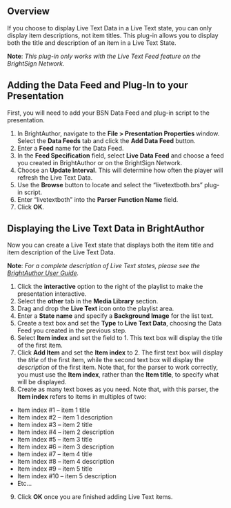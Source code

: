Overview
-------------
<p>If you choose to display Live Text Data in a Live Text state, you can only display item descriptions, not item titles. This plug-in allows you to display both the title and description of an item in a Live Text State.</p>
<p><strong>Note</strong>: <em>This plug-in only works with the Live Text Feed feature on the BrightSign Network.</em></p>

Adding the Data Feed and Plug-In to your Presentation
---------------------------------------------------
<p>First, you will need to add your BSN Data Feed and plug-in script to the presentation.</p>
<ol>
<li>In BrightAuthor, navigate to the <strong>File > Presentation Properties </strong>window. Select the <strong>Data Feeds</strong> tab and click the <strong>Add Data Feed</strong> button.</li>
<li>Enter a <strong>Feed</strong> name for the Data Feed.</li>
<li>In the <strong>Feed Specification</strong> field, select <strong>Live Data Feed</strong> and choose a feed you created in BrightAuthor or on the BrightSign Network.</li>
<li>Choose an <strong>Update Interval</strong>. This will determine how often the player will refresh the Live Text Data.</li>
<li>Use the <strong>Browse</strong> button to locate and select the “livetextboth.brs” plug-in script.</li>
<li>Enter “livetextboth” into the <strong>Parser Function Name</strong> field.</li>
<li>Click <strong>OK</strong>.</li>
</ol>

Displaying the Live Text Data in BrightAuthor
------------------------------------------------------------
<p>Now you can create a Live Text state that displays both the item title and item description of the Live Text Data. </p>
<p><strong>Note</strong>: <em>For a complete description of Live Text states, please see the <a href="http://support.brightsign.biz/entries/314526-brightsign-user-guides-troubleshooting">BrightAuthor User Guide</a>.</em></p>
<ol>
<li>Click the <strong>interactive</strong> option to the right of the playlist to make the presentation interactive.</li> 
<li>Select the <strong>other</strong> tab in the <strong>Media Library</strong> section.</li>
<li>Drag and drop the <strong>Live Text</strong> icon onto the playlist area.</li>
<li>Enter a <strong>State name</strong> and specify a <strong>Background Image</strong> for the list text.</li>
<li>Create a text box and set the <strong>Type</strong> to <strong>Live Text Data</strong>, choosing the Data Feed you created in the previous step.</li>
<li>Select <strong>Item index</strong> and set the field to 1. This text box will display the title of the first item.</li>
<li>Click <strong>Add Item</strong> and set the <strong>Item index</strong> to 2. The first text box will display the <em>title</em> of the first item, while the second text box will display the <em>description</em> of the first item. Note that, for the parser to work correctly, you must use the <strong>Item index</strong>, rather than the <strong>Item title</strong>, to specify what will be displayed.</em></li>
<li>Create as many text boxes as you need. Note that, with this parser, the <strong>Item index</strong> refers to items in multiples of two:</li>
</ol>
<ul>
<li>Item index #1 – item 1 title</li>
<li>Item index #2 – item 1 description</li>
<li>Item index #3 – item 2 title</li>
<li>Item index #4 – item 2 description</li>
<li>Item index #5 – item 3 title</li>
<li>Item index #6 – item 3 description</li>
<li>Item index #7 – item 4 title</li>
<li>Item index #8 – item 4 description</li>
<li>Item index #9 – item 5 title</li>
<li>Item index #10 – item 5 description</li>
<li>Etc…</li>
</ul>
<ol start="9">
<li>Click <strong>OK</strong> once you are finished adding Live Text items.</li>
</ol>
